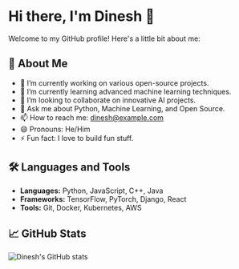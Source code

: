# Hi there, I'm Dinesh 👋

Welcome to my GitHub profile! Here's a little bit about me:

## 🚀 About Me

- 🔭 I’m currently working on various open-source projects.
- 🌱 I’m currently learning advanced machine learning techniques.
- 👯 I’m looking to collaborate on innovative AI projects.
- 💬 Ask me about Python, Machine Learning, and Open Source.
- 📫 How to reach me: [dinesh@example.com](mailto:dineshddawo@gmail.com)
- 😄 Pronouns: He/Him
- ⚡ Fun fact: I love to build fun stuff.

## 🛠️ Languages and Tools

- **Languages:** Python, JavaScript, C++, Java
- **Frameworks:** TensorFlow, PyTorch, Django, React
- **Tools:** Git, Docker, Kubernetes, AWS

## 📈 GitHub Stats

![Dinesh's GitHub stats](https://github-readme-stats.vercel.app/api?username=dinesh-git17&show_icons=true&theme=radical)
